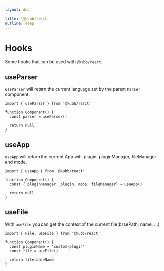 ```yaml
---
layout: doc

title: \@kubb/react
outline: deep
---
```


# Hooks

Some hooks that can be used with `@kubb/react`.


## useParser

`useParser` will return the current language set by the parent `Parser` component.

```tsx twoslash
import { useParser } from '@kubb/react'

function Component() {
  const parser = useParser()

  return null
}
```

## useApp

`useApp` will return the current App with plugin, pluginManager, fileManager and mode.


```tsx twoslash
import { useApp } from '@kubb/react'

function Component() {
  const { pluginManager, plugin, mode, fileManager} = useApp()

  return null
}
```

## useFile

With `useFile` you can get the context of the current file(basePath, name, ...)

```tsx twoslash
import { File, useFile } from '@kubb/react'

function Component() {
  const pluginName = 'custom-plugin'
  const file = useFile()

  return file.baseName
}
```
